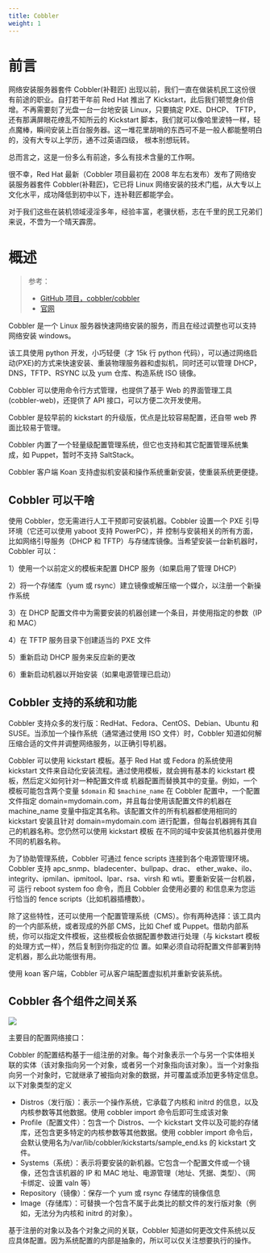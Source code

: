 ```yaml
---
title: Cobbler
weight: 1
---
```


# 前言

网络安装服务器套件 Cobbler(补鞋匠) 出现以前，我们一直在做装机民工这份很有前途的职业。自打若干年前 Red Hat 推出了 Kickstart，此后我们顿觉身价倍增。不再需要刻了光盘一台一台地安装 Linux，只要搞定 PXE、DHCP、 TFTP，还有那满屏眼花缭乱不知所云的 Kickstart 脚本，我们就可以像哈里波特一样，轻点魔棒，瞬间安装上百台服务器。这一堆花里胡哨的东西可不是一般人都能整明白的，没有大专以上学历，通不过英语四级， 根本别想玩转。

总而言之，这是一份多么有前途，多么有技术含量的工作啊。

很不幸，Red Hat 最新（Cobbler 项目最初在 2008 年左右发布）发布了网络安装服务器套件 Cobbler(补鞋匠)，它已将 Linux 网络安装的技术门槛，从大专以上文化水平，成功降低到初中以下，连补鞋匠都能学会。

对于我们这些在装机领域浸淫多年，经验丰富，老骥伏枥，志在千里的民工兄弟们来说，不啻为一个晴天霹雳。

# 概述

> 参考：
> 
> - [GitHub 项目，cobbler/cobbler](https://github.com/cobbler/cobbler)
> - [官网](http://cobbler.github.io/)

Cobbler 是一个 Linux 服务器快速网络安装的服务，而且在经过调整也可以支持网络安装 windows。

该工具使用 python 开发，小巧轻便（才 15k 行 python 代码），可以通过网络启动(PXE)的方式来快速安装、重装物理服务器和虚拟机，同时还可以管理 DHCP，DNS，TFTP、RSYNC 以及 yum 仓库、构造系统 ISO 镜像。

Cobbler 可以使用命令行方式管理，也提供了基于 Web 的界面管理工具(cobbler-web)，还提供了 API 接口，可以方便二次开发使用。

Cobbler 是较早前的 kickstart 的升级版，优点是比较容易配置，还自带 web 界面比较易于管理。

Cobbler 内置了一个轻量级配置管理系统，但它也支持和其它配置管理系统集成，如 Puppet，暂时不支持 SaltStack。

Cobbler 客户端 Koan 支持虚拟机安装和操作系统重新安装，使重装系统更便捷。

## Cobbler 可以干啥

使用 Cobbler，您无需进行人工干预即可安装机器。Cobbler 设置一个 PXE 引导环境（它还可以使用 yaboot 支持 PowerPC），并 控制与安装相关的所有方面，比如网络引导服务（DHCP 和 TFTP）与存储库镜像。当希望安装一台新机器时，Cobbler 可以：

1）使用一个以前定义的模板来配置 DHCP 服务（如果启用了管理 DHCP）

2）将一个存储库（yum 或 rsync）建立镜像或解压缩一个媒介，以注册一个新操作系统

3）在 DHCP 配置文件中为需要安装的机器创建一个条目，并使用指定的参数（IP 和 MAC）

4）在 TFTP 服务目录下创建适当的 PXE 文件

5）重新启动 DHCP 服务来反应新的更改

6）重新启动机器以开始安装（如果电源管理已启动）

## Cobbler 支持的系统和功能

Cobbler 支持众多的发行版：RedHat、Fedora、CentOS、Debian、Ubuntu 和 SUSE。当添加一个操作系统（通常通过使用 ISO 文件）时，Cobbler 知道如何解压缩合适的文件并调整网络服务，以正确引导机器。

Cobbler 可以使用 kickstart 模板。基于 Red Hat 或 Fedora 的系统使用 kickstart 文件来自动化安装流程。通过使用模板，就会拥有基本的 kickstart 模板，然后定义如何针对一种配置文件或 机器配置而替换其中的变量。例如，一个模板可能包含两个变量 `$domain` 和 `$machine_name` 在 Cobbler 配置中，一个配置文件指定 domain=mydomain.com，并且每台使用该配置文件的机器在 machine_name 变量中指定其名称。该配置文件的所有机器都使用相同的 kickstart 安装且针对 domain=mydomain.com 进行配置，但每台机器拥有其自己的机器名称。您仍然可以使用 kickstart 模板 在不同的域中安装其他机器并使用不同的机器名称。

为了协助管理系统，Cobbler 可通过 fence scripts 连接到各个电源管理环境。Cobbler 支持 apc_snmp、bladecenter、bullpap、drac、 ether_wake、ilo、integrity、ipmilan、ipmitool、lpar、rsa、virsh 和 wti。要重新安装一台机器，可 运行 reboot system foo 命令，而且 Cobbler 会使用必要的 和信息来为您运行恰当的 fence scripts（比如机器插槽数）。

除了这些特性，还可以使用一个配置管理系统（CMS）。你有两种选择：该工具内的一个内部系统，或者现成的外部 CMS，比如 Chef 或 Puppet。借助内部系统，你可以指定文件模板，这些模板会依据配置参数进行处理（与 kickstart 模板的处理方式一样），然后复制到你指定的位 置。如果必须自动将配置文件部署到特定机器，那么此功能很有用。

使用 koan 客户端，Cobbler 可从客户端配置虚拟机并重新安装系统。

## Cobbler 各个组件之间关系

![](https://notes-learning.oss-cn-beijing.aliyuncs.com/tegfcw/1616125382993-9ef824a6-a456-4fc4-9eeb-8ca756ca7705.jpeg)

主要目的配置网络接口：

Cobbler 的配置结构基于一组注册的对象。每个对象表示一个与另一个实体相关联的实体（该对象指向另一个对象，或者另一个对象指向该对象）。当一个对象指向另一个对象时，它就继承了被指向对象的数据，并可覆盖或添加更多特定信息。以下对象类型的定义

- Distros（发行版）：表示一个操作系统，它承载了内核和 initrd 的信息，以及内核参数等其他数据。使用 cobbler import 命令后即可生成该对象
- Profile（配置文件）：包含一个 Distros、一个 kickstart 文件以及可能的存储库，还包含更多特定的内核参数等其他数据。使用 cobbler import 命令后，会默认使用名为/var/lib/cobbler/kickstarts/sample_end.ks 的 kickstart 文件。
- Systems（系统）：表示将要安装的新机器。它包含一个配置文件或一个镜像，还包含该机器的 IP 和 MAC 地址、电源管理（地址、凭据、类型）、（网卡绑定、设置 valn 等）
- Repository（镜像）：保存一个 yum 或 rsync 存储库的镜像信息
- Image（存储库）：可替换一个包含不属于此类比的额文件的发行版对象（例如，无法分为内核和 initrd 的对象）。

基于注册的对象以及各个对象之间的关联，Cobbler 知道如何更改文件系统以反应具体配置。因为系统配置的内部是抽象的，所以可以仅关注想要执行的操作。
